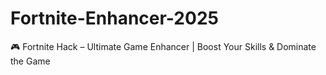 # Fortnite-Enhancer-2025
🎮 Fortnite Hack – Ultimate Game Enhancer | Boost Your Skills &amp; Dominate the Game
